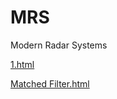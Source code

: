 # MRS
Modern Radar Systems

[1.html](https://anuragpaul0.github.io/MRS/1/t2.html)

[Matched Filter.html](https://anuragpaul0.github.io/MRS/Matched%20Filter.html)
